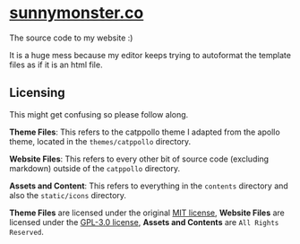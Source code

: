 # [sunnymonster.co](https://www.sunnymonster.co/)

The source code to my website :)

It is a huge mess because my editor keeps trying to autoformat the template files
as if it is an html file.

## Licensing

This might get confusing so please follow along.

**Theme Files**: This refers to the catppollo theme I adapted from the apollo theme,
located in the `themes/catppollo` directory.

**Website Files**: This refers to every other bit of source code (excluding markdown)
outside of the `catppollo` directory.

**Assets and Content**: This refers to everything in the `contents` directory and also
the `static/icons` directory.

**Theme Files** are licensed under the original [MIT license](themes/catppollo/LICENSE),
**Website Files** are licensed under the [GPL-3.0 license](/LICENSE),
**Assets and Contents** are `All Rights Reserved`.
